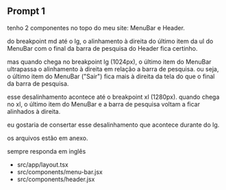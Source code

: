 ## Prompt 1

tenho 2 componentes no topo do meu site: MenuBar e Header.

do breakpoint md até o lg, o alinhamento à direita do último item da ul do MenuBar com o final da barra de pesquisa do Header fica certinho. 

mas quando chega no breakpoint lg (1024px), o último item do MenuBar ultrapassa o alinhamento à direita em relação a barra de pesquisa. ou seja, o último item do MenuBar ("Sair") fica mais à direita da tela do que o final da barra de pesquisa. 

esse desalinhamento acontece até o breakpoint xl (1280px). quando chega no xl, o último item do MenuBar e a barra de pesquisa voltam a ficar alinhados à direita. 

eu gostaria de consertar esse desalinhamento que acontece durante do lg. 

os arquivos estão em anexo.

sempre responda em inglês

- src/app/layout.tsx
- src/components/menu-bar.jsx
- src/components/header.jsx
